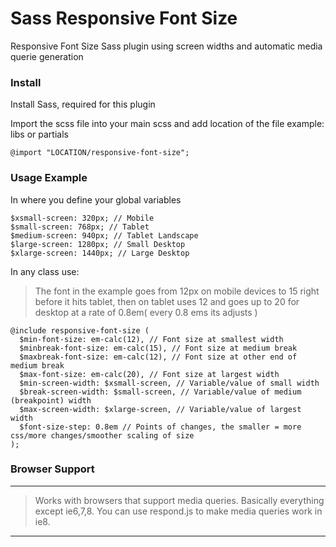 Sass Responsive Font Size
==================

Responsive Font Size Sass plugin using screen widths and automatic media querie generation

### Install

Install Sass, required for this plugin

Import the scss file into your main scss and add location of the file example: libs or partials

```
@import "LOCATION/responsive-font-size";
```

### Usage Example

In where you define your global variables

```
$xsmall-screen: 320px; // Mobile
$small-screen: 768px; // Tablet
$medium-screen: 940px; // Tablet Landscape
$large-screen: 1280px; // Small Desktop
$xlarge-screen: 1440px; // Large Desktop
```

In any class use:

> The font in the example goes from 12px on mobile devices to 15 right before it hits tablet, then on tablet uses 12 and goes up to 20 for desktop at a rate of 0.8em( every 0.8 ems its adjusts )

```
@include responsive-font-size (
  $min-font-size: em-calc(12), // Font size at smallest width
  $minbreak-font-size: em-calc(15), // Font size at medium break
  $maxbreak-font-size: em-calc(12), // Font size at other end of medium break
  $max-font-size: em-calc(20), // Font size at largest width
  $min-screen-width: $xsmall-screen, // Variable/value of small width
  $break-screen-width: $small-screen, // Variable/value of medium (breakpoint) width
  $max-screen-width: $xlarge-screen, // Variable/value of largest width 
  $font-size-step: 0.8em // Points of changes, the smaller = more css/more changes/smoother scaling of size
);
```

### Browser Support

---
> Works with browsers that support media queries. Basically everything except ie6,7,8. You can use respond.js to make media queries work in ie8.

---

